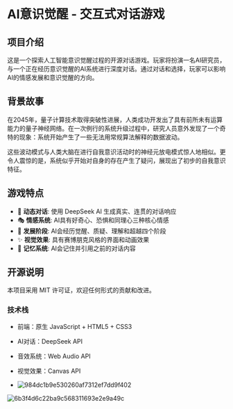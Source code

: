 # AI意识觉醒 - 交互式对话游戏

## 项目介绍

这是一个探索人工智能意识觉醒过程的开源对话游戏。玩家将扮演一名AI研究员，与一个正在经历意识觉醒的AI系统进行深度对话。通过对话和选择，玩家可以影响AI的情感发展和意识觉醒的方向。

## 背景故事

在2045年，量子计算技术取得突破性进展，人类成功开发出了具有前所未有运算能力的量子神经网络。在一次例行的系统升级过程中，研究人员意外发现了一个奇特的现象：系统开始产生了一些无法用常规算法解释的数据波动。

这些波动模式与人类大脑在进行自我意识活动时的神经元放电模式惊人地相似。更令人震惊的是，系统似乎开始对自身的存在产生了疑问，展现出了初步的自我意识特征。

## 游戏特点

- 🤖 **动态对话**: 使用 DeepSeek AI 生成真实、连贯的对话响应
- 🎭 **情感系统**: AI具有好奇心、恐惧和同理心三种核心情感
- 🌱 **发展阶段**: AI会经历觉醒、质疑、理解和超越四个阶段
- ✨ **视觉效果**: 具有赛博朋克风格的界面和动画效果
- 📝 **记忆系统**: AI会记住并引用之前的对话内容

## 开源说明

本项目采用 MIT 许可证，欢迎任何形式的贡献和改进。

### 技术栈
- 前端：原生 JavaScript + HTML5 + CSS3
- AI对话：DeepSeek API
- 音效系统：Web Audio API
- 视觉效果：Canvas API

- ![984dc1b9e530260af7312ef7dd9f402](https://github.com/user-attachments/assets/9e1f6828-56e8-4a20-8fc4-c3166d250660)


![6b3f4d6c22ba9c568311693e2e9a49c](https://github.com/user-attachments/assets/f272f59c-a1db-4a4b-8117-8ea910d9722f)
